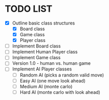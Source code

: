 # TODO LIST

- [X] Outline basic class structures
  - [X] Board class
  - [X] Game class
  - [X] Player class
- [ ] Implement Board class
- [ ] Implement Human Player class
- [ ] Implement Game class
- [ ] Version 1.0 - human vs. human game
- [ ] Implement AI Player classes
  - [ ] Random AI (picks a random valid move)
  - [ ] Easy AI (one move look ahead)
  - [ ] Medium AI (monte carlo)
  - [ ] Hard AI (monte carlo with look ahead)
